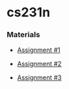 # cs231n

### Materials

- [Assignment #1](http://cs231n.github.io/assignments2017/assignment1/)

- [Assignment #2](http://cs231n.github.io/assignments2017/assignment2/)

- [Assignment #3](http://cs231n.github.io/assignments2017/assignment3/)
